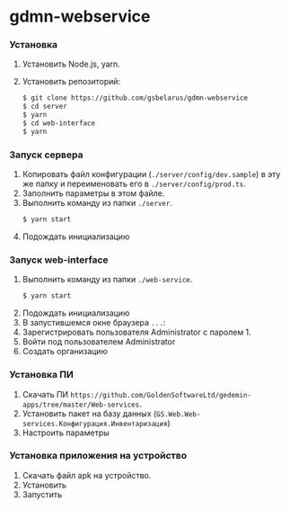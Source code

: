 # gdmn-webservice

### Установка

1. Установить Node.js, yarn.

2. Установить репозиторий: 
    ```bash
    $ git clone https://github.com/gsbelarus/gdmn-webservice
    $ cd server
    $ yarn
    $ cd web-interface
    $ yarn    
    ```
### Запуск сервера

1. Копировать файл конфигурации (`./server/config/dev.sample`) в эту же папку и переименовать его в `./server/config/prod.ts`.
2. Заполнить параметры в этом файле.
3. Выполнить команду из папки `./server`.
    ```bash 
    $ yarn start
    ```
4. Подождать инициализацию 

### Запуск web-interface

1. Выполнить команду из папки `./web-service`.
    ```bash 
    $ yarn start
    ```
2. Подождать инициализацию 
3. В запустившемся окне браузера `...`:
  1. Зарегистрировать пользователя Administrator с паролем 1.
  2. Войти под пользователем Administrator
  3. Создать организацию 

### Установка ПИ 

1. Скачать ПИ `https://github.com/GoldenSoftwareLtd/gedemin-apps/tree/master/Web-services`.
2. Установить пакет на базу данных (`GS.Web.Web-services.Конфигурация.Инвентаризация`)
3. Настроить параметры

### Установка приложения на устройство

1. Скачать файл apk на устройство.
2. Установить
3. Запустить

